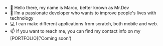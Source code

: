 - 👋 Hello there, my name is Marco, better known as Mr.Dev  
- 🚀 I’m a passionate developer who wants to improve people's lives with technology
- 💻 I can make different applications from scratch, both mobile and web.
- 📫 If you want to reach me, you can find my contact info on my [PORTFOLIO]('Coming soon')

<!---
MarcoRettoreDev/MarcoRettoreDev is a ✨ special ✨ repository because its `README.md` (this file) appears on your GitHub profile.
You can click the Preview link to take a look at your changes.
--->
